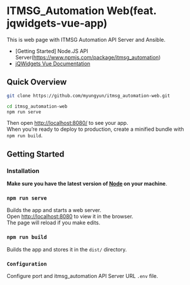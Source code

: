 ﻿# ITMSG_Automation Web(feat. jqwidgets-vue-app)
This is web page with ITMSG Automation API Server and Ansible.
  - [Getting Started]
    Node.JS API Server(https://www.npmjs.com/package/itmsg_automation)
  - [jQWidgets Vue Documentation](http://www.jqwidgets.com/vue-components-documentation/)

## Quick Overview
```sh
git clone https://github.com/myungyun/itmsg_automation-web.git

cd itmsg_automation-web
npm run serve
```

Then open [http://localhost:8080/](http://localhost:8080/) to see your app.<br>
When you’re ready to deploy to production, create a minified bundle with `npm run build`.

## Getting Started

### Installation

<!-- Install it once globally:

```sh
npm install -g create-jqwidgets-vue-app
``` -->

**Make sure you have the latest version of [Node](https://nodejs.org/en/) on your machine**.

<!-- ### Creating an App

```sh
create-jqwidgets-vue-app my-app
cd my-app
```

It will create a directory called `my-app` inside the current folder.<br>
Inside that directory, it will generate the initial project structure and install the transitive dependencies:

```
my-app
├── node_modules
├── public
├── src
├── .gitignore
├── babel.config.js
├── package.json
├── package-lock.json
├── README.md
```

Subfolders are not shown in order to keep it short.<br>
Once the installation is done, you can run some commands inside the project folder: -->

### `npm run serve`
Builds the app and starts a web server. <br />
Open [http://localhost:8080](http://localhost:8080) to view it in the browser. <br />
The page will reload if you make edits.

### `npm run build`
Builds the app and stores it in the `dist/` directory.

### `Configuration`
Configure port and itmsg_automation API Server URL `.env` file.
